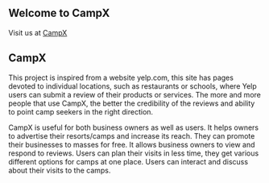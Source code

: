 ## Welcome to CampX

Visit us at [CampX](CampX.herokuapp.com)

## CampX

This project is inspired from a website yelp.com, this site has pages devoted to
individual locations, such as restaurants or schools, where Yelp users can submit a
review of their products or services.
The more and more people that use CampX, the better the credibility of the reviews
and ability to point camp seekers in the right direction.

CampX is useful for both business owners as well as users. It helps owners to
advertise their resorts/camps and increase its reach. They can promote their businesses
to masses for free. It allows business owners to view and respond to reviews.
Users can plan their visits in less time, they get various different options for camps at
one place. Users can interact and discuss about their visits to the camps.




